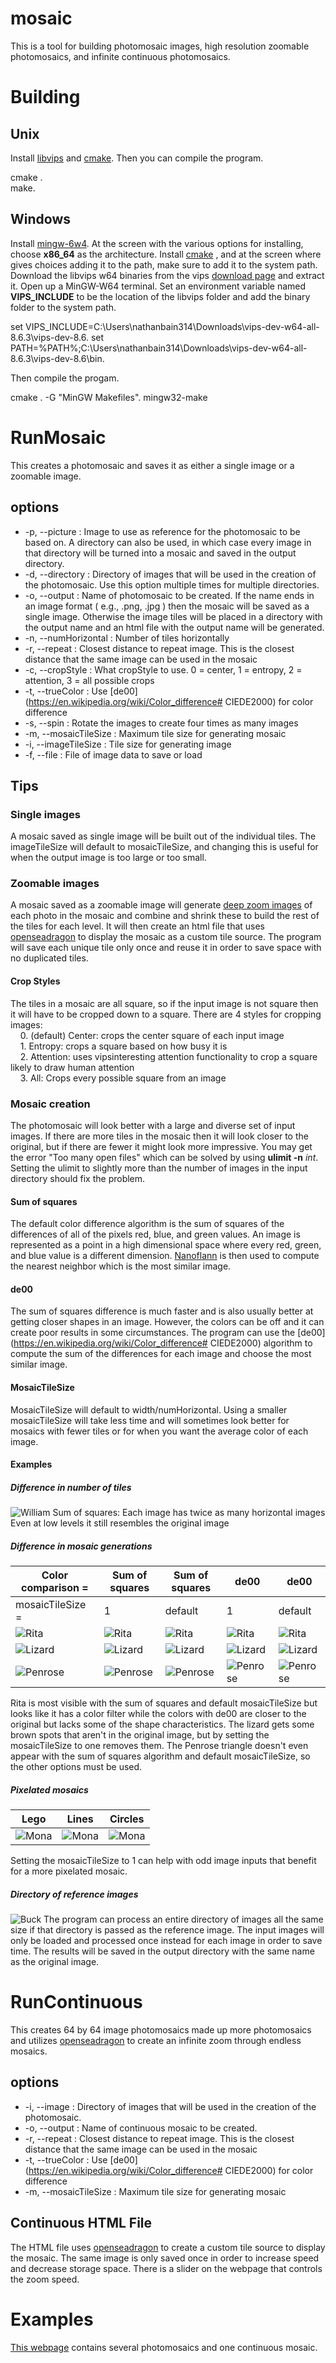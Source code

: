 # mosaic
This is a tool for building photomosaic images, high resolution zoomable photomosaics, and infinite continuous photomosaics.

# Building
## Unix
Install [libvips](https://github.com/jcupitt/libvips) and [cmake](https://cmake.org).
Then you can compile the program.  

  cmake .  
  make. 

## Windows
Install [mingw-6w4](http://mingw-w64.org/doku.php/download/mingw-builds). At the screen with the various options for installing, choose **x86_64** as the architecture.
Install [cmake](https://cmake.org/download/) , and at the screen where gives choices adding it to the path, make sure to add it to the system path.
Download the libvips w64 binaries from the vips [download page](https://github.com/jcupitt/libvips/releases) and extract it.
Open up a MinGW-W64 terminal. 
Set an environment variable named **VIPS_INCLUDE** to be the location of the libvips folder and add the binary folder to the system path. 

  set VIPS_INCLUDE=C:\Users\nathanbain314\Downloads\vips-dev-w64-all-8.6.3\vips-dev-8.6. 
  set PATH=%PATH%;C:\Users\nathanbain314\Downloads\vips-dev-w64-all-8.6.3\vips-dev-8.6\bin. 

Then compile the progam. 

  cmake . -G "MinGW Makefiles". 
  mingw32-make

# RunMosaic
This creates a photomosaic and saves it as either a single image or a zoomable image.
## options
- -p,  --picture : Image to use as reference for the photomosaic to be based on. A directory can also be used, in which case every image in that directory will be turned into a mosaic and saved in the output directory.
- -d,  --directory : Directory of images that will be used in the creation of the photomosaic. Use this option multiple times for multiple directories.
- -o,  --output : Name of photomosaic to be created. If the name ends in an image format ( e.g., .png, .jpg ) then the mosaic will be saved as a single image. Otherwise the image tiles will be placed in a directory with the output name and an html file with the output name will be generated.
- -n, --numHorizontal : Number of tiles horizontally
- -r, --repeat : Closest distance to repeat image. This is the closest distance that the same image can be used in the mosaic
- -c, --cropStyle : What cropStyle to use. 0 = center, 1 = entropy, 2 = attention, 3 = all possible crops
- -t, --trueColor : Use [de00](https://en.wikipedia.org/wiki/Color_difference# CIEDE2000) for color difference
- -s, --spin : Rotate the images to create four times as many images
- -m, --mosaicTileSize : Maximum tile size for generating mosaic
- -i, --imageTileSize : Tile size for generating image
- -f, --file : File of image data to save or load
## Tips
### Single images
A mosaic saved as single image will be built out of the individual tiles. The imageTileSize will default to mosaicTileSize, and changing this is useful for when the output image is too large or too small.
### Zoomable images
A mosaic saved as a zoomable image will generate [deep zoom images](https://msdn.microsoft.com/fr-fr/library/cc645077%28v=vs.95%29.aspx) of each photo in the mosaic and combine and shrink these to build the rest of the tiles for each level. It will then create an html file that uses [openseadragon](http://openseadragon.github.io) to display the mosaic as a custom tile source. The program will save each unique tile only once and reuse it in order to save space with no duplicated tiles. 
#### Crop Styles
The tiles in a mosaic are all square, so if the input image is not square then it will have to be cropped down to a square. There are 4 styles for cropping images:     
&nbsp;&nbsp;&nbsp;&nbsp;0. (default) Center: crops the center square of each input image     
&nbsp;&nbsp;&nbsp;&nbsp;1. Entropy: crops a square based on how busy it is     
&nbsp;&nbsp;&nbsp;&nbsp;2. Attention: uses vipsinteresting attention functionality to crop a square likely to draw human attention     
&nbsp;&nbsp;&nbsp;&nbsp;3. All: Crops every possible square from an image     
### Mosaic creation
The photomosaic will look better with a large and diverse set of input images. If there are more tiles in the mosaic then it will look closer to the original, but if there are fewer it might look more impressive. You may get the error "Too many open files" which can be solved by using **ulimit -n** *int*. Setting the ulimit to slightly more than the number of images in the input directory should fix the problem.
#### Sum of squares
The default color difference algorithm is the sum of squares of the differences of all of the pixels red, blue, and green values. An image is represented as a point in a high dimensional space where every red, green, and blue value is a different dimension. [Nanoflann](https://github.com/jlblancoc/nanoflann) is then used to compute the nearest neighbor which is the most similar image.
#### de00
The sum of squares difference is much faster and is also usually better at getting closer shapes in an image. However, the colors can be off and it can create poor results in some circumstances. The program can use the [de00](https://en.wikipedia.org/wiki/Color_difference# CIEDE2000) algorithm to compute the sum of the differences for each image and choose the most similar image.
#### MosaicTileSize
MosaicTileSize will default to width/numHorizontal. Using a smaller mosaicTileSize will take less time and will sometimes look better for mosaics with fewer tiles or for when you want the average color of each image.
#### Examples
##### Difference in number of tiles
![William](https://raw.githubusercontent.com/nathanbain314/mosaic/master/examples/william.png)
Sum of squares: Each image has twice as many horizontal images
Even at low levels it still resembles the original image

##### Difference in mosaic generations
| Color comparison = | Sum of squares | Sum of squares | de00 | de00 |
| --- | --- | --- | --- | --- |
| mosaicTileSize = | 1 | default | 1 | default | 
| ![Rita](https://raw.githubusercontent.com/nathanbain314/mosaic/master/examples/rita/0.png) | ![Rita](https://raw.githubusercontent.com/nathanbain314/mosaic/master/examples/rita/1.png) | ![Rita](https://raw.githubusercontent.com/nathanbain314/mosaic/master/examples/rita/2.png) | ![Rita](https://raw.githubusercontent.com/nathanbain314/mosaic/master/examples/rita/3.png) | ![Rita](https://raw.githubusercontent.com/nathanbain314/mosaic/master/examples/rita/4.png) |
| ![Lizard](https://raw.githubusercontent.com/nathanbain314/mosaic/master/examples/lizard/0.png) | ![Lizard](https://raw.githubusercontent.com/nathanbain314/mosaic/master/examples/lizard/1.png) | ![Lizard](https://raw.githubusercontent.com/nathanbain314/mosaic/master/examples/lizard/2.png) | ![Lizard](https://raw.githubusercontent.com/nathanbain314/mosaic/master/examples/lizard/3.png) | ![Lizard](https://raw.githubusercontent.com/nathanbain314/mosaic/master/examples/lizard/4.png) |
| ![Penrose](https://raw.githubusercontent.com/nathanbain314/mosaic/master/examples/penrose/0.png) | ![Penrose](https://raw.githubusercontent.com/nathanbain314/mosaic/master/examples/penrose/1.png) | ![Penrose](https://raw.githubusercontent.com/nathanbain314/mosaic/master/examples/penrose/2.png) | ![Penrose](https://raw.githubusercontent.com/nathanbain314/mosaic/master/examples/penrose/3.png) | ![Penrose](https://raw.githubusercontent.com/nathanbain314/mosaic/master/examples/penrose/4.png) |

Rita is most visible with the sum of squares and default mosaicTileSize but looks like it has a color filter while the colors with de00 are closer to the original but lacks some of the shape characteristics. The lizard gets some brown spots that aren't in the original image, but by setting the mosaicTileSize to one removes them. The Penrose triangle doesn't even appear with the sum of squares algorithm and default mosaicTileSize, so the other options must be used. 

##### Pixelated mosaics
| Lego | Lines | Circles |
| --- | --- | --- |
| ![Mona](https://raw.githubusercontent.com/nathanbain314/mosaic/master/examples/monaLego.png) | ![Mona](https://raw.githubusercontent.com/nathanbain314/mosaic/master/examples/monaLines.png) | ![Mona](https://raw.githubusercontent.com/nathanbain314/mosaic/master/examples/monaCircles.png) |

Setting the mosaicTileSize to 1 can help with odd image inputs that benefit for a more pixelated mosaic.

##### Directory of reference images
![Buck](https://raw.githubusercontent.com/nathanbain314/mosaic/master/examples/buck.gif)
The program can process an entire directory of images all the same size if that directory is passed as the reference image. The input images will only be loaded and processed once instead for each image in order to save time. The results will be saved in the output directory with the same name as the original image.
# RunContinuous
This creates 64 by 64 image photomosaics made up more photomosaics and utilizes [openseadragon](http://openseadragon.github.io) to create an infinite zoom through endless mosaics.
## options
- -i,  --image : Directory of images that will be used in the creation of the photomosaic.
- -o,  --output : Name of continuous mosaic to be created.
- -r, --repeat : Closest distance to repeat image. This is the closest distance that the same image can be used in the mosaic
- -t, --trueColor : Use [de00](https://en.wikipedia.org/wiki/Color_difference# CIEDE2000) for color difference
- -m, --mosaicTileSize : Maximum tile size for generating mosaic

## Continuous HTML File
The HTML file uses [openseadragon](http://openseadragon.github.io) to create a custom tile source to display the mosaic. The same image is only saved once in order to increase speed and decrease storage space. There is a slider on the webpage that controls the zoom speed. 

# Examples
[This webpage](http://nathanbain.com/mosaic/) contains several photomosaics and one continuous mosaic.
